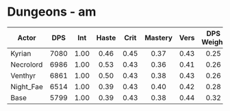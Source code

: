 # Dungeons - am
| Actor | DPS | Int | Haste | Crit | Mastery | Vers | DPS Weight |
|---|:---:|:---:|:---:|:---:|:---:|:---:|:---:|
|Kyrian|7080|1.00|0.46|0.45|0.37|0.43|0.25|
|Necrolord|6986|1.00|0.53|0.43|0.36|0.41|0.26|
|Venthyr|6861|1.00|0.50|0.43|0.38|0.43|0.26|
|Night_Fae|6514|1.00|0.39|0.43|0.40|0.42|0.28|
|Base|5799|1.00|0.39|0.43|0.38|0.44|0.32|
